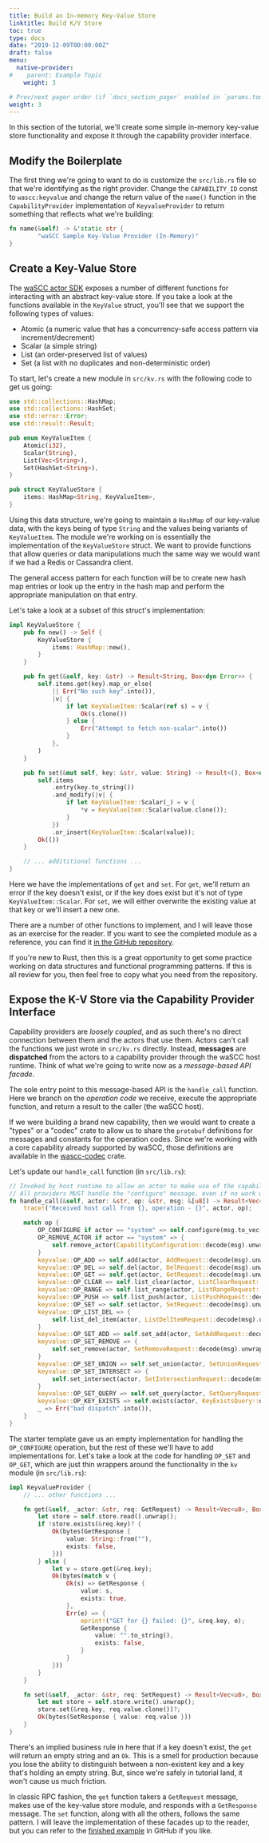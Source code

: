 ```yaml
---
title: Build an In-memory Key-Value Store
linktitle: Build K/V Store
toc: true
type: docs
date: "2019-12-09T00:00:00Z"
draft: false
menu:
  native-provider:
#    parent: Example Topic
    weight: 3

# Prev/next pager order (if `docs_section_pager` enabled in `params.toml`)
weight: 3
---
```


In this section of the tutorial, we'll create some simple in-memory key-value store functionality and expose it through the capability provider interface.

## Modify the Boilerplate

The first thing we're going to want to do is customize the `src/lib.rs` file so that we're identifying as the right provider.
Change the `CAPABILITY_ID` const to `wascc:keyvalue` and change the return value of the `name()` function in the `CapabilityProvider` implementation of `KeyvalueProvider` to return something that reflects what we're building:

```rust
fn name(&self) -> &'static str {
        "waSCC Sample Key-Value Provider (In-Memory)"
}
```

## Create a Key-Value Store

The [waSCC actor SDK](https://github.com/wascc/wascc-actor) exposes a number of different functions for interacting with an abstract key-value store. If you take a look at the functions available in the `KeyValue` struct, you'll see that we support the following types of values:

* Atomic (a numeric value that has a concurrency-safe access pattern via increment/decrement)
* Scalar (a simple string)
* List (an order-preserved list of values)
* Set (a list with no duplicates and non-deterministic order)

To start, let's create a new module in `src/kv.rs` with the following code to get us going:

```rust
use std::collections::HashMap;
use std::collections::HashSet;
use std::error::Error;
use std::result::Result;

pub enum KeyValueItem {
    Atomic(i32),
    Scalar(String),
    List(Vec<String>),
    Set(HashSet<String>),
}

pub struct KeyValueStore {
    items: HashMap<String, KeyValueItem>,
}
```

Using this data structure, we're going to maintain a `HashMap` of our key-value data, with the keys being of type `String` and the values being variants of `KeyValueItem`. The module we're working on is essentially the implementation of the `KeyValueStore` struct. We want to provide functions that allow queries or data manipulations much the same way we would want if we had a Redis or Cassandra client.

The general access pattern for each function will be to create new hash map entries or look up the entry in the hash map and perform the appropriate manipulation on that entry.

Let's take a look at a subset of this struct's implementation:

```rust
impl KeyValueStore {
    pub fn new() -> Self {
        KeyValueStore {
            items: HashMap::new(),
        }
    }

    pub fn get(&self, key: &str) -> Result<String, Box<dyn Error>> {
        self.items.get(key).map_or_else(
            || Err("No such key".into()),
            |v| {
                if let KeyValueItem::Scalar(ref s) = v {
                    Ok(s.clone())
                } else {
                    Err("Attempt to fetch non-scalar".into())
                }
            },
        )
    }

    pub fn set(&mut self, key: &str, value: String) -> Result<(), Box<dyn Error>> {
        self.items
            .entry(key.to_string())
            .and_modify(|v| {
                if let KeyValueItem::Scalar(_) = v {
                    *v = KeyValueItem::Scalar(value.clone());
                }
            })
            .or_insert(KeyValueItem::Scalar(value));
        Ok(())
    }

    // ... addititional functions ...
}
```

Here we have the implementations of `get` and `set`. For `get`, we'll return an error if the key doesn't exist, or if the key does exist but it's not of type `KeyValueItem::Scalar`. For `set`, we will either overwrite the existing value at that key or we'll insert a new one.

There are a number of other functions to implement, and I will leave those as an exercise for the reader. If you want to see the completed module as a reference, you can find it [in the GitHub repository](https://github.com/wascc/examples/blob/master/keyvalue-provider/src/kv.rs).

If you're new to Rust, then this is a great opportunity to get some practice working on data structures and functional programming patterns. If this is all review for you, then feel free to copy what you need from the repository.

## Expose the K-V Store via the Capability Provider Interface

Capability providers are _loosely coupled_, and as such there's no direct connection between them and the actors that use them. Actors can't call the functions we just wrote in `src/kv.rs` directly. Instead, **messages** are **dispatched** from the actors to a capability provider through the waSCC host runtime. Think of what we're going to write now as a _message-based API facade_.

The sole entry point to this message-based API is the `handle_call` function. Here we branch on the _operation code_ we receive, execute the appropriate function, and return a result to the caller (the waSCC host).

If we were building a brand new capability, then we would want to create a "types" or a "codec" crate to allow us to share the `protobuf` definitions for messages and constants for the operation codes. Since we're working with a core capability already supported by waSCC, those definitions are available in the [wascc-codec](https://crates.io/crates/wascc-codec) crate.

Let's update our `handle_call` function (in `src/lib.rs`):

```rust
// Invoked by host runtime to allow an actor to make use of the capability
// All providers MUST handle the "configure" message, even if no work will be done
fn handle_call(&self, actor: &str, op: &str, msg: &[u8]) -> Result<Vec<u8>, Box<dyn Error>> {
    trace!("Received host call from {}, operation - {}", actor, op);

    match op {
        OP_CONFIGURE if actor == "system" => self.configure(msg.to_vec().as_ref()),
        OP_REMOVE_ACTOR if actor == "system" => {
            self.remove_actor(CapabilityConfiguration::decode(msg).unwrap())
        }
        keyvalue::OP_ADD => self.add(actor, AddRequest::decode(msg).unwrap()),
        keyvalue::OP_DEL => self.del(actor, DelRequest::decode(msg).unwrap()),
        keyvalue::OP_GET => self.get(actor, GetRequest::decode(msg).unwrap()),
        keyvalue::OP_CLEAR => self.list_clear(actor, ListClearRequest::decode(msg).unwrap()),
        keyvalue::OP_RANGE => self.list_range(actor, ListRangeRequest::decode(msg).unwrap()),
        keyvalue::OP_PUSH => self.list_push(actor, ListPushRequest::decode(msg).unwrap()),
        keyvalue::OP_SET => self.set(actor, SetRequest::decode(msg).unwrap()),
        keyvalue::OP_LIST_DEL => {
            self.list_del_item(actor, ListDelItemRequest::decode(msg).unwrap())
        }
        keyvalue::OP_SET_ADD => self.set_add(actor, SetAddRequest::decode(msg).unwrap()),
        keyvalue::OP_SET_REMOVE => {
            self.set_remove(actor, SetRemoveRequest::decode(msg).unwrap())
        }
        keyvalue::OP_SET_UNION => self.set_union(actor, SetUnionRequest::decode(msg).unwrap()),
        keyvalue::OP_SET_INTERSECT => {
            self.set_intersect(actor, SetIntersectionRequest::decode(msg).unwrap())
        }
        keyvalue::OP_SET_QUERY => self.set_query(actor, SetQueryRequest::decode(msg).unwrap()),
        keyvalue::OP_KEY_EXISTS => self.exists(actor, KeyExistsQuery::decode(msg).unwrap()),
        _ => Err("bad dispatch".into()),
    }
}
```

The starter template gave us an empty implementation for handling the `OP_CONFIGURE` operation, but the rest of these we'll have to add implementations for. Let's take a look at the code for handling `OP_SET` and `OP_GET`, which are just thin wrappers around the functionality in the `kv` module (in `src/lib.rs`):

```rust
impl KeyvalueProvider {
    // ... other functions ...

    fn get(&self, _actor: &str, req: GetRequest) -> Result<Vec<u8>, Box<dyn Error>> {
        let store = self.store.read().unwrap();
        if !store.exists(&req.key)? {
            Ok(bytes(GetResponse {
                value: String::from(""),
                exists: false,
            }))
        } else {
            let v = store.get(&req.key);
            Ok(bytes(match v {
                Ok(s) => GetResponse {
                    value: s,
                    exists: true,
                },
                Err(e) => {
                    eprint!("GET for {} failed: {}", &req.key, e);
                    GetResponse {
                        value: "".to_string(),
                        exists: false,
                    }
                }
            }))
        }
    }

    fn set(&self, _actor: &str, req: SetRequest) -> Result<Vec<u8>, Box<dyn Error>> {
        let mut store = self.store.write().unwrap();
        store.set(&req.key, req.value.clone())?;
        Ok(bytes(SetResponse { value: req.value }))
    }
}
```

There's an implied business rule in here that if a key doesn't exist, the `get` will return an empty string and an `Ok`. This is a smell for production because you lose the ability to distinguish between a non-existent key and a key that's holding an empty string. But, since we're safely in tutorial land, it won't cause us much friction.

In classic RPC fashion, the `get` function takers a `GetRequest` message, makes use of the key-value store module, and responds with a `GetResponse` message. The `set` function, along with all the others, follows the same pattern. I will leave the implementation of these facades up to the reader, but you can refer to the [finished example](https://github.com/wascc/examples/blob/master/keyvalue-provider/src/lib.rs) in GitHub if you like.
